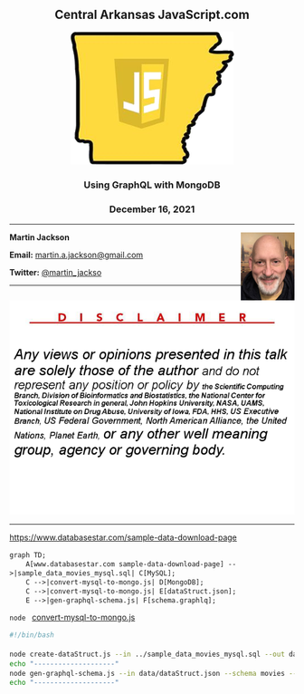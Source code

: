 <div id="top"></div>
<!--
Later...
https://github.com/othneildrew/Best-README-Template
-->

<h2 align="center">Central Arkansas JavaScript.com</h2>

<p align="center">
<img src="images/CAJS-logo-transparent-trimmed.png" />
</p>

<h3 align="center">Using GraphQL with MongoDB</h3>
<h3 align="center">December 16, 2021</h3>

---

<img  align="right" src="images/martin-IMG-8015-small.png" height="120px" />

__Martin Jackson__

__Email:__ martin.a.jackson@gmail.com

__Twitter:__ <a href="https://twitter.com/martin_jackso"> @martin_jackso</a>

---

![My opinions are my own](images/nctr-disclaimer.png)

---

https://www.databasestar.com/sample-data-download-page

```mermaid
graph TD;
    A[www.databasestar.com sample-data-download-page] -->|sample_data_movies_mysql.sql| C[MySQL];
    C -->|convert-mysql-to-mongo.js| D[MongoDB];
    C -->|convert-mysql-to-mongo.js| E[dataStruct.json];
    E -->|gen-graphql-schema.js| F[schema.graphlq];
```

`node ` [convert-mysql-to-mongo.js](./code/convert-mysql-to-mongo.js)


```bash
#!/bin/bash

node create-dataStruct.js --in ../sample_data_movies_mysql.sql --out data/dataStruct.json
echo "--------------------"
node gen-graphql-schema.js --in data/dataStruct.json --schema movies --directory data
echo "--------------------"
```